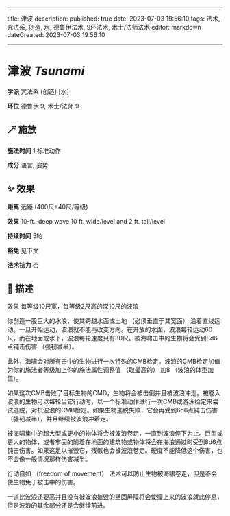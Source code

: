 
---
title: 津波
description: 
published: true
date: 2023-07-03 19:56:10
tags: 法术, 咒法系, 创造, 水, 德鲁伊法术, 9环法术, 术士/法师法术
editor: markdown
dateCreated: 2023-07-03 19:56:10

---

# **津波** *Tsunami*

**学派** 咒法系 (创造) \[水\] 

**环位** 德鲁伊 9, 术士/法师 9

## 🪄 施放

**施法时间** 1 标准动作

**成分** 语言, 姿势

## ✨ 效果  

**距离** 远距 (400尺+40尺/等级) 

**效果** 10-ft.-deep wave 10 ft. wide/level and 2 ft. tall/level 

**持续时间** 5轮 

**豁免** 见下文

**法术抗力** 否

## 📖 描述

效果              每等级10尺宽，每等级2尺高的深10尺的波浪

你创造一股巨大的水浪，使其跨越水面或土地 （必须垂直于其宽面） 沿着直线运动。一旦开始运动，波浪就不能再改变方向。在开放的水面，波浪每轮运动60尺，而在地面或水下，波浪每轮速度只有30尺。被海啸击中的生物将会受到8d6点钝击伤害 （强韧减半）。

此外，海啸会对所有击中的生物进行一次特殊的CMB检定。波浪的CMB检定加值为你的施法者等级加上你的施法属性调整值 （取最高的） 加8 （波浪的体型加值）。

如果这次CMB击败了目标生物的CMD，生物将会被击倒并且被波浪冲走。被卷入波浪的生物可以每轮当它行动时，以一个标准动作进行一次CMB或游泳检定来尝试逃脱，对抗波浪的CMB检定。如果生物逃脱失败，它会再受到6d6点钝击伤害 （强韧减半），并且继续被波浪冲着走。

被海啸集中的超大型或更小的物体将会被波浪卷走，一直到波浪停下为止。巨型或更大的物体，或者牢固的附着在地面的建筑物或物体将会在海浪通过时受到8d6点钝击伤害。如果这足以摧毁它，残骸也会被波浪卷走。硬度不能降低这个伤害，也不会像一般情况那样伤害减半。

行动自如 （freedom of movement） 法术可以防止生物被海啸卷走，但是不会使生物免于被击中的伤害。

一道比波浪还要高并且没有被波浪摧毁的坚固屏障将会使撞上来的波浪就此停息，但是波浪的其余部分还是会继续前进。
    